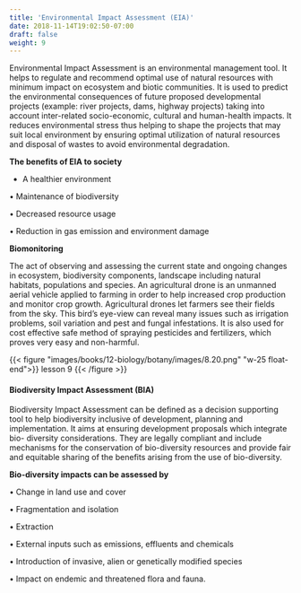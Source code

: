 ```yaml
---
title: 'Environmental Impact Assessment (EIA)'
date: 2018-11-14T19:02:50-07:00
draft: false
weight: 9
---
```



Environmental Impact Assessment is an
environmental management tool. It helps to
regulate and recommend optimal use of natural
resources with minimum impact on ecosystem
and biotic communities. It is used to predict the
environmental consequences of future proposed
developmental projects (example: river projects,
dams, highway projects) taking into account
inter-related socio-economic, cultural and
human-health impacts. It reduces environmental
stress thus helping to shape the projects that
may suit local environment by ensuring optimal
utilization of natural resources and disposal of
wastes to avoid environmental degradation.


**The benefits of EIA to society**

* A healthier environment

• Maintenance of biodiversity

• Decreased resource usage

• Reduction in gas emission and
environment damage

**Biomonitoring**

The act of observing and assessing the current
state and ongoing changes in ecosystem,
biodiversity components, landscape including
natural habitats, populations and species.
An agricultural drone is an unmanned aerial
vehicle applied to farming in order to help
increased crop production and monitor crop
growth. Agricultural drones let farmers see
their fields from the sky. This bird’s eye-view
can reveal many issues such as irrigation
problems, soil variation and pest and fungal
infestations. It is also used for cost effective safe
method of spraying pesticides and fertilizers,
which proves very easy and non-harmful.


{{< figure "images/books/12-biology/botany/images/8.20.png" "w-25 float-end">}}
lesson 9
{{< /figure >}}


#### Biodiversity Impact Assessment (BIA)


Biodiversity Impact Assessment can be
defined as a decision supporting tool to help
biodiversity inclusive of development, planning
and implementation. It aims at ensuring
development proposals which integrate bio-
diversity considerations. They are legally
compliant and include mechanisms for the
conservation of bio-diversity resources and
provide fair and equitable sharing of the benefits
arising from the use of bio-diversity.


**Bio-diversity impacts can be assessed by**

• Change in land use and cover

• Fragmentation and isolation

• Extraction

• External inputs such as emissions, effluents
and chemicals

• Introduction of invasive, alien or genetically
modified species

• Impact on endemic and threatened flora and
fauna.
